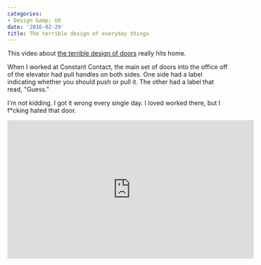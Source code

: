 ```yaml
---
categories:
- Design &amp; UX
date: '2016-02-29'
title: The terrible design of everyday things
---
```


This video about [the terrible design of doors](https://www.youtube.com/watch?v=yY96hTb8WgI) really hits home.

When I worked at Constant Contact, the main set of doors into the office off of the elevator had pull handles on both sides. One side had a label indicating whether you should push or pull it. The other had a label that read, "Guess."

I'm not kidding. I got it wrong every single day. I loved worked there, but I f*cking hated that door.

<iframe width="560" height="315" src="https://www.youtube.com/embed/yY96hTb8WgI?rel=0&amp;showinfo=0" frameborder="0" allowfullscreen></iframe>